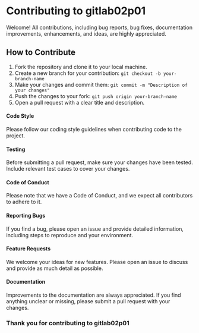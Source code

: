 # Contributing to gitlab02p01

Welcome! All contributions, including bug reports, bug fixes, documentation improvements, enhancements, and ideas, are highly appreciated.

## How to Contribute

1. Fork the repository and clone it to your local machine.
2. Create a new branch for your contribution: `git checkout -b your-branch-name`
3. Make your changes and commit them: `git commit -m "Description of your changes"`
4. Push the changes to your fork: `git push origin your-branch-name`
5. Open a pull request with a clear title and description.

#### Code Style <br />
Please follow our coding style guidelines when contributing code to the project.

#### Testing <br />
Before submitting a pull request, make sure your changes have been tested. Include relevant test cases to cover your changes.

#### Code of Conduct <br />
Please note that we have a Code of Conduct, and we expect all contributors to adhere to it.

#### Reporting Bugs <br />
If you find a bug, please open an issue and provide detailed information, including steps to reproduce and your environment.

#### Feature Requests <br />
We welcome your ideas for new features. Please open an issue to discuss and provide as much detail as possible.

#### Documentation <br />
Improvements to the documentation are always appreciated. If you find anything unclear or missing, please submit a pull request with your changes.

### Thank you for contributing to gitlab02p01
